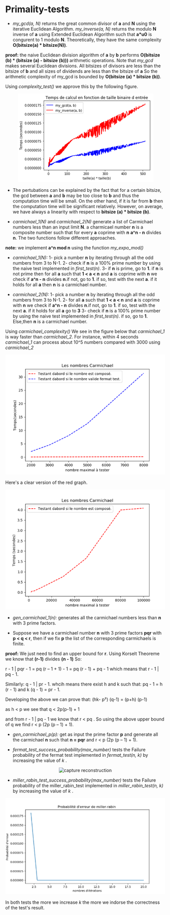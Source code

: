 # Primality-tests
- *my_gcd(a, N)* returns the great common divisor of **a** and **N** using the iterative Euclidean Algorithm. *my_inverse(a, N)* returns the modulo **N** inverse of **a** using Extended Euclidean Algorithm such that **a*u0** is congurent to 1 modulo **N**. Theoretically, they have the same complexity **O(bitsize(a) * bitsize(N))**. 

**proof:** the naive Euclidean division algorithm of **a** by **b** performs **O(bitsize (b) * (bitsize (a) - bitsize (b)))**   arithmetic operations. Note that *my_gcd* makes several Euclidean divisions. All bitsizes of divisors are less than the bitsize of **b** and all sizes of dividends are less than the bitsize of **a** 
So the arithmetic complexity of my_gcd is bounded by **O(bitsize (a) * bitsize (b))**.

Using *complexity_test()* we approve this by the following figure. 

<p align="center">
  <img src="https://github.com/ily-R/Primality-tests/blob/master/gcd_inverse.png?raw=true" alt="capture reconstruction"/>
</p>

- The pertubations can be explained by the fact that for a certain bitsize, the gcd between **a** and **b** may be too close to **b** and thus the computation time will be small. On the other hand, if it is far from **b** then the computation time will be significant relatively. However, on average, we have always a linearity with respect to **bitsize (a) * bitsize (b)**.

- *carmichael_1(N)* and *carmichael_2(N)* generate a list of Carmichael numbers less than an input limit **N**. a charmicael number **n** is a composite number such that for every **a** coprime with **n** **a^n - n** divides **n**. The two functions follow different approaches.

**note:** we implement **a^n mod n** using the function *my_expo_mod()*

- *carmichael_1(N):*
1- pick a number **n** by iterating through all the odd numbers from 3 to N-1.
2- check if **n** is a 100% prime number by using the naive test implemented in *first_test(n)*.
3- if **n** is prime, go to **1**. if **n** is not prime then for all **a** such that **1 < a < n** and **a** is coprime with **n** we check if **a^n - n** divides **n**.if not, go to **1**. if so, test with the next **a**. if it holds for all **a** then **n** is a carmichael number. 

- *carmichael_2(N):*
1- pick a number **n** by iterating through all the odd numbers from 3 to N-1.
2- for all **a** such that **1 < a < n** and **a** is coprime with **n** we check if **a^n - n** divides **n**.if not, go to **1**. if so, test with the next **a**. if it holds for all **a** go to **3**
3- check if **n** is a 100% prime number by using the naive test implemented in *first_test(n)*. if so, go to **1**. Else,then **n** is a carmichael number.

Using *carmichael_complexity()* We see in the figure below that *carmichael_1* is way faster than *carmichael_2*. For instance, within 4 seconds *carmichael_1* can process about 10^5 numbers compared with 3000 using *carmichael_2*

<p align="center">
  <img src="https://github.com/ily-R/Primality-tests/blob/master/pt1.png?raw=true" alt="capture reconstruction"/>
</p>

Here's a clear version of the red graph.

<p align="center">
  <img src="https://github.com/ily-R/Primality-tests/blob/master/pt2.png?raw=true" alt="capture reconstruction"/>
</p>

- *gen_carmichael_1(n):* generates all the carmichael numbers less than **n** with 3 prime factors.

- Suppose we have a carmichael number **n** with 3 prime factors **pqr** with **p < q < r**, then if we fix **p** the list of the corresponding carmichaels is finite.

**proof:** We just need to find an upper bound for **r**. Using Korselt Theoreme we know that **(r-1)** divides **(n - 1)** So:

r - 1 | pqr - 1 = pq (r – 1 + 1) - 1 = pq (r - 1) + pq - 1 which means that  r - 1 | pq - 1.

Similarly: q - 1 | pr - 1. whcih means there exist h and k such that: pq - 1 = h (r - 1) and k (q - 1) = pr - 1. 

Developing the above we can prove that: (hk- p²) (q-1) = (p+h) (p-1)

as h < p we see that q < 2p(p-1) + 1

and from r - 1 | pq - 1 we know that r < pq . So using the above upper bound of q we find r < p (2p (p – 1) + 1).

- *gen_carmichael_p(p):* get as input the prime factor **p** and generate all the carmichael **n** such that **n = pqr** and                r < p (2p (p – 1) + 1).

- *fermat_test_success_probability(max_number)* tests the Failure probability of the fermat test implemented in *fermat_test(n, k)* by increasing the value of *k* .
<p align="center">
  <img src="https://github.com/ily-R/Primality-tests/blob/master/pt3.png.png?raw=true" alt="capture reconstruction"/>
</p>

- *miller_rabin_test_success_probability(max_number)* tests the Failure probability of the miller_rabin_test implemented in *miller_rabin_test(n, k)* by increasing the value of *k* .
 
<p align="center">
  <img src="https://github.com/ily-R/Primality-tests/blob/master/pt5.png?raw=true" alt="capture reconstruction"/>
</p>

In both tests the more we increase *k* the more we indorse the correctness of the test's result. 
